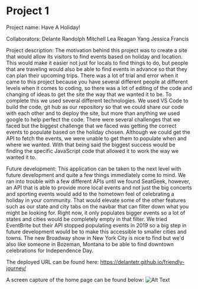 # Project 1

Project name: Have A Holiday!

Collaborators:
Delante Randolph
Mitchell Lea
Reagan Yang
Jessica Francis

Project description:
The motivation behind this project was to create a site that would allow its visitors to find events based on holiday and location. This would make it easier not just for locals to find things to do, but people that are traveling would also be able to find events in advance so that they can plan their upcoming trips. There was a lot of trial and error when it came to this project because you have several different people at different levels when it comes to coding, so there was a lot of editing of the code and changing of ideas to get the site the way that we wanted it to be. To complete this we used several different technologies. We used VS Code to build the code, git hub as our repository so that we could share our code with each other and to deploy the site, but more than anything we used google to help perfect the code. There were several challenges that we faced but the biggest challenge that we faced was getting the correct events to populate based on the holiday chosen. Although we could get the API to fetch the events, we were unable to get them to populate when and where we wanted. With that being said the biggest success would be finding the specific JavaScript code that allowed it to work the way we wanted it to. 

Future development: 
This application can be taken to the next level with future development and quite a few things immediately come to mind. We ran into trouble with a few different APIs until we found
SeatGeek, however, an API that is able to provide more local events and not just the big concerts and sporting events would add to the hometown feel of celebrating a holiday in your community. That would elevate some of the other features such as our state and city tabs on the navbar that can filter down what you might be looking for. Right now, it only populates bigger events so a lot of states and cities would be completely empty in that filter. We tried EventBrite but their API stopped populating events in 2019 so a big step in future development would be to make this accessible to smaller cities and towns. The new Broadway show in New York City is nice to find but we'd also like someone in Bozeman, Montana to be able to find downtown celebrations for Independence Day.

The deployed URL can be found here: https://delantetr.github.io/friendly-journey/

A screen capture of the home page can be found below: ![Alt Text](assets/images/ezgif.com-video-to-gif%20(1).gif)

